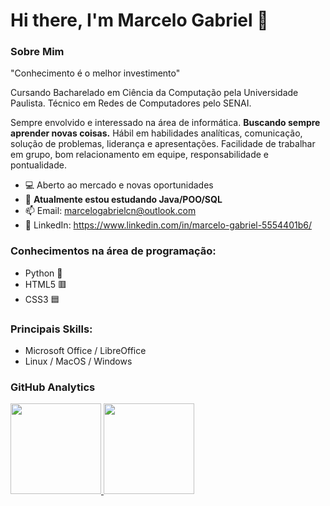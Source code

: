 # Hi there, I'm Marcelo Gabriel 👋

### Sobre Mim
<p>
    "Conhecimento é o melhor investimento"
<p>
    Cursando Bacharelado em Ciência da Computação pela Universidade Paulista. Técnico em Redes de Computadores pelo SENAI.
<p>
    Sempre envolvido e interessado na área de informática. <b>Buscando sempre aprender novas coisas.</b> Hábil em habilidades analíticas, comunicação, solução de problemas, liderança e apresentações. Facilidade de trabalhar em grupo, bom relacionamento em equipe, responsabilidade e pontualidade.

- 💻 Aberto ao mercado e novas oportunidades
- 🌱 <b>Atualmente estou estudando Java/POO/SQL</b>
- 📫 Email: marcelogabrielcn@outlook.com
- 🤖 LinkedIn: https://www.linkedin.com/in/marcelo-gabriel-5554401b6/

### Conhecimentos na área de programação:
- Python 🐍
- HTML5 🟥
- CSS3 🟦

### Principais Skills:
- Microsoft Office / LibreOffice
- Linux / MacOS / Windows

### GitHub Analytics

<p align="left">
<a href="https://github.com/marcelogabrielcn">
  <img height="145em" src="https://github-readme-stats-eight-theta.vercel.app/api?username=marcelogabrielcn&show_icons=true&theme=midnight-purple"/>
  <img height="145em" src="https://github-readme-stats-eight-theta.vercel.app/api/top-langs/?username=marcelogabrielcn&layout=compact&langs_count=8&theme=midnight-purple"/>
</a>
</p>

